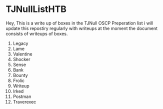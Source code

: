 # TJNullListHTB
 
Hey, This is a write up of boxes in the TJNull OSCP Preperation list i will update this repostiry regularly with writeups at the moment the document consists of writeups of boxes.

1. Legacy 
2. Lame
3. Valentine
4. Shocker
5. Sense
6. Bank
7. Bounty
8. Frolic
9. Writeup
10. Irked
11. Postman
12. Traverexec
